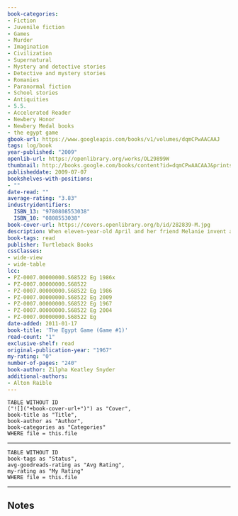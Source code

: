 ```yaml
---
book-categories:
- Fiction
- Juvenile fiction
- Games
- Murder
- Imagination
- Civilization
- Supernatural
- Mystery and detective stories
- Detective and mystery stories
- Romanies
- Paranormal fiction
- School stories
- Antiquities
- 5.5.
- Accelerated Reader
- Newbery Honor
- Newbery Medal books
- the egypt game
gbook-url: https://www.googleapis.com/books/v1/volumes/dqmCPwAACAAJ
tags: log/book
year-published: "2009"
openlib-url: https://openlibrary.org/works/OL29899W
thumbnail: http://books.google.com/books/content?id=dqmCPwAACAAJ&printsec=frontcover&img=1&zoom=1&source=gbs_api
publisheddate: 2009-07-07
bookshelves-with-positions:
- ""
date-read: ""
average-rating: "3.83"
industryidentifiers:
  ISBN_13: "9780808553038"
  ISBN_10: "0808553038"
book-cover-url: https://covers.openlibrary.org/b/id/282839-M.jpg
description: When eleven-year-old April and her friend Melanie invent a game about ancient Egypt, strange things start happening, and the girls worry that their game has gone too far.
book-tags: read
publisher: Turtleback Books
cssClasses:
- wide-view
- wide-table
lcc:
- PZ-0007.00000000.S68522 Eg 1986x
- PZ-0007.00000000.S68522
- PZ-0007.00000000.S68522 Eg 1986
- PZ-0007.00000000.S68522 Eg 2009
- PZ-0007.00000000.S68522 Eg 1967
- PZ-0007.00000000.S68522 Eg 2004
- PZ-0007.00000000.S68522 Eg
date-added: 2011-01-17
book-title: 'The Egypt Game (Game #1)'
read-count: "1"
exclusive-shelf: read
original-publication-year: "1967"
my-rating: "0"
number-of-pages: "240"
book-author: Zilpha Keatley Snyder
additional-authors:
- Alton Raible
---
```


```dataview
TABLE WITHOUT ID
("![]("+book-cover-url+")") as "Cover",
book-title as "Title",
book-author as "Author",
book-categories as "Categories"
WHERE file = this.file
```
---
```dataview
TABLE WITHOUT ID
book-tags as "Status",
avg-goodreads-rating as "Avg Rating",
my-rating as "My Rating"
WHERE file = this.file
```
---
## Notes


